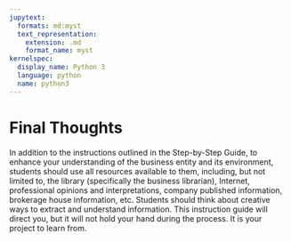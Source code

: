 ```yaml
---
jupytext:
  formats: md:myst
  text_representation:
    extension: .md
    format_name: myst
kernelspec:
  display_name: Python 3
  language: python
  name: python3
---
```


# Final Thoughts

In addition to the instructions outlined in the Step-by-Step Guide, to enhance your understanding of the business entity and its environment, students should use all resources available to them, including, but not limited to, the library (specifically the business librarian), Internet, professional opinions and interpretations, company published information, brokerage house information, etc. Students should think about creative ways to extract and understand information. This instruction guide will direct you, but it will not hold your hand during the process. It is your project to learn from.


